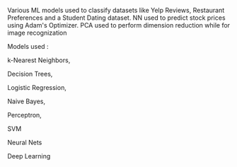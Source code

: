Various ML models used to classify datasets like Yelp Reviews, Restaurant Preferences and a Student Dating dataset.
NN used to predict stock prices using Adam's Optimizer. PCA used to perform dimension reduction while for image recognization

Models used :

k-Nearest Neighbors,

Decision Trees,

Logistic Regression,

Naive Bayes,

Perceptron,

SVM

Neural Nets

Deep Learning
